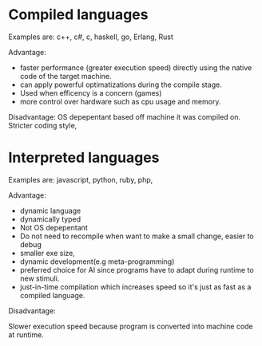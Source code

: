 # Compiled languages
Examples are: c++, c#, c, haskell, go, Erlang, Rust

Advantage:
- faster performance (greater execution speed) directly using the native code of the target machine.
- can apply powerful optimatizations during the compile stage.
- Used when efficency is a concern (games)
- more control over hardware such as cpu usage and memory.


Disadvantage: OS depepentant based off machine it was compiled on. Stricter coding style,



# Interpreted languages
Examples are: javascript, python, ruby, php,

Advantage:
- dynamic language
- dynamically typed
- Not OS depepentant
- Do not need to recompile when want to make a small change, easier to debug
- smaller exe size,
- dynamic development(e.g meta-programming)
- preferred choice for AI since programs have to adapt during runtime to new stimuli.
- just-in-time compilation which increases speed so it's just as fast as a compiled language.

Disadvantage:

Slower execution speed because program is converted into machine code at runtime.
